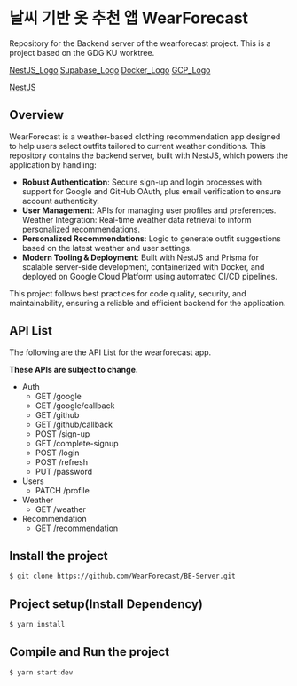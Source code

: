 # 날씨 기반 옷 추천 앱 WearForecast
Repository for the Backend server of the wearforecast project.
This is a project based on the GDG KU worktree.

<!-- <p align="center">
  <a href="http://nestjs.com/" target="blank"><img src="https://nestjs.com/img/logo-small.svg" width="120" alt="Nest Logo" /></a>
</p> -->
[NestJS_Logo](./images/Nestjs_logo.svg)
[Supabase_Logo](./images/Supabase_logo.png)
[Docker_Logo](./images/Docker_logo.webp)
[GCP_Logo](./images/GCP_logo.webp)

<!-- [circleci-image]: https://img.shields.io/circleci/build/github/nestjs/nest/master?token=abc123def456
[circleci-url]: https://circleci.com/gh/nestjs/nest
<p align="center"><a href=https://github.com/nestjs/nest><strong>NestJS</a></p>
<p align="center">A progressive <a href="http://nodejs.org" target="_blank">Node.js</a> framework for building efficient and scalable server-side applications.</p> -->
[NestJS](https://github.com/nestjs/nest)

## Overview
WearForecast is a weather-based clothing recommendation app designed to help users select outfits tailored to current weather conditions. This repository contains the backend server, built with NestJS, which powers the application by handling:

- **Robust Authentication**: Secure sign-up and login processes with support for Google and GitHub OAuth, plus email verification to ensure account authenticity.
- **User Management**: APIs for managing user profiles and preferences.
Weather Integration: Real-time weather data retrieval to inform personalized recommendations.
- **Personalized Recommendations**: Logic to generate outfit suggestions based on the latest weather and user settings.
- **Modern Tooling & Deployment**: Built with NestJS and Prisma for scalable server-side development, containerized with Docker, and deployed on Google Cloud Platform using automated CI/CD pipelines.

This project follows best practices for code quality, security, and maintainability, ensuring a reliable and efficient backend for the application.

## API List
The following are the API List for the wearforecast app.

**These APIs are subject to change.**
- Auth 
    - GET /google
    - GET /google/callback
    - GET /github
    - GET /github/callback
    - POST /sign-up
    - GET /complete-signup
    - POST /login
    - POST /refresh
    - PUT /password
- Users
    - PATCH /profile
- Weather
    - GET /weather
- Recommendation
    - GET /recommendation

## Install the project

```bash
$ git clone https://github.com/WearForecast/BE-Server.git
```

## Project setup(Install Dependency)

```bash
$ yarn install
```

## Compile and Run the project

```bash
$ yarn start:dev
```

<!-- <p align="center">
<a href="https://www.npmjs.com/~nestjscore" target="_blank"><img src="https://img.shields.io/npm/v/@nestjs/core.svg" alt="NPM Version" /></a>
<a href="https://www.npmjs.com/~nestjscore" target="_blank"><img src="https://img.shields.io/npm/l/@nestjs/core.svg" alt="Package License" /></a>
<a href="https://www.npmjs.com/~nestjscore" target="_blank"><img src="https://img.shields.io/npm/dm/@nestjs/common.svg" alt="NPM Downloads" /></a>
<a href="https://circleci.com/gh/nestjs/nest" target="_blank"><img src="https://img.shields.io/circleci/build/github/nestjs/nest/master" alt="CircleCI" /></a>
<a href="https://coveralls.io/github/nestjs/nest?branch=master" target="_blank"><img src="https://coveralls.io/repos/github/nestjs/nest/badge.svg?branch=master#9" alt="Coverage" /></a>
<a href="https://discord.gg/G7Qnnhy" target="_blank"><img src="https://img.shields.io/badge/discord-online-brightgreen.svg" alt="Discord"/></a>
<a href="https://opencollective.com/nest#backer" target="_blank"><img src="https://opencollective.com/nest/backers/badge.svg" alt="Backers on Open Collective" /></a>
<a href="https://opencollective.com/nest#sponsor" target="_blank"><img src="https://opencollective.com/nest/sponsors/badge.svg" alt="Sponsors on Open Collective" /></a>
  <a href="https://paypal.me/kamilmysliwiec" target="_blank"><img src="https://img.shields.io/badge/Donate-PayPal-ff3f59.svg" alt="Donate us"/></a>
    <a href="https://opencollective.com/nest#sponsor"  target="_blank"><img src="https://img.shields.io/badge/Support%20us-Open%20Collective-41B883.svg" alt="Support us"></a>
  <a href="https://twitter.com/nestframework" target="_blank"><img src="https://img.shields.io/twitter/follow/nestframework.svg?style=social&label=Follow" alt="Follow us on Twitter"></a>
</p> -->
  <!--[![Backers on Open Collective](https://opencollective.com/nest/backers/badge.svg)](https://opencollective.com/nest#backer)
  [![Sponsors on Open Collective](https://opencollective.com/nest/sponsors/badge.svg)](https://opencollective.com/nest#sponsor)-->
